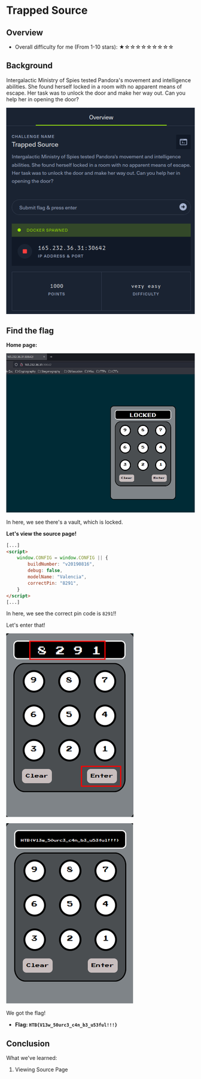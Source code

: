 # Trapped Source

## Overview

- Overall difficulty for me (From 1-10 stars): ★☆☆☆☆☆☆☆☆☆

## Background

Intergalactic Ministry of Spies tested Pandora's movement and intelligence abilities. She found herself locked in a room with no apparent means of escape. Her task was to unlock the door and make her way out. Can you help her in opening the door?

![](https://github.com/siunam321/CTF-Writeups/blob/main/Cyber-Apocalypse-2023/images/Pasted%20image%2020230318210317.png)

## Find the flag

**Home page:**

![](https://github.com/siunam321/CTF-Writeups/blob/main/Cyber-Apocalypse-2023/images/Pasted%20image%2020230318210402.png)

In here, we see there's a vault, which is locked.

**Let's view the source page!**
```html
[...]
<script>
    window.CONFIG = window.CONFIG || {
        buildNumber: "v20190816",
        debug: false,
        modelName: "Valencia",
        correctPin: "8291",
    }
</script>
[...]
```

In here, we see the correct pin code is `8291`!!

Let's enter that!

![](https://github.com/siunam321/CTF-Writeups/blob/main/Cyber-Apocalypse-2023/images/Pasted%20image%2020230318210544.png)

![](https://github.com/siunam321/CTF-Writeups/blob/main/Cyber-Apocalypse-2023/images/Pasted%20image%2020230318210549.png)

We got the flag!

- **Flag: `HTB{V13w_50urc3_c4n_b3_u53ful!!!}`**

## Conclusion

What we've learned:

1. Viewing Source Page